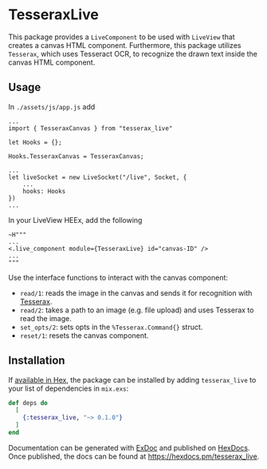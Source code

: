 # TesseraxLive

This package provides a `LiveComponent` to be used with `LiveView` that creates a canvas HTML component. 
Furthermore, this package utilizes `Tesserax`, which uses Tesseract OCR, to recognize the drawn text inside the canvas HTML component. 

## Usage
In `./assets/js/app.js` add
```
...
import { TesseraxCanvas } from "tesserax_live"

let Hooks = {};

Hooks.TesseraxCanvas = TesseraxCanvas;

...
let liveSocket = new LiveSocket("/live", Socket, {
    ...
    hooks: Hooks
})
...
```

In your LiveView HEEx, add the following
```
~H"""
...
<.live_component module={TesseraxLive} id="canvas-ID" />
...
"""
```

Use the interface functions to interact with the canvas component:
- `read/1`: reads the image in the canvas and sends it for recognition with [Tesserax](https://github.com/zteln/tesserax).
- `read/2`: takes a path to an image (e.g. file upload) and uses Tesserax to read the image.
- `set_opts/2`: sets opts in the `%Tesserax.Command{}` struct.
- `reset/1`: resets the canvas component.

## Installation

If [available in Hex](https://hex.pm/docs/publish), the package can be installed
by adding `tesserax_live` to your list of dependencies in `mix.exs`:

```elixir
def deps do
  [
    {:tesserax_live, "~> 0.1.0"}
  ]
end
```

Documentation can be generated with [ExDoc](https://github.com/elixir-lang/ex_doc)
and published on [HexDocs](https://hexdocs.pm). Once published, the docs can
be found at <https://hexdocs.pm/tesserax_live>.

